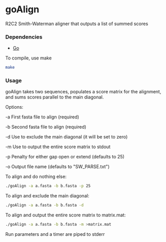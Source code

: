 # goAlign
R2C2 Smith-Waterman aligner that outputs a list of summed scores

### Dependencies ###
- [Go](https://golang.org/dl/)

To compile, use make
```bash
make
```

### Usage ###
goAlign takes two sequences, populates a score matrix for the alignment, and sums scores parallel to the main diagonal.

Options:

  -a    First fasta file to align (required)

  -b    Second fasta file to align (required)

  -d    Use to exclude the main diagonal (it will be set to zero)

  -m    Use to output the entire score matrix to stdout

  -p    Penalty for either gap open or extend (defaults to 25)

  -o    Output file name (defaults to "SW_PARSE.txt")

To align and do nothing else:
```bash
./goAlign -a a.fasta -b b.fasta -p 25
```

To align and exclude the main diagonal:
```bash
./goAlign -a a.fasta -b b.fasta -d
```

To align and output the entire score matrix to matrix.mat:
```bash
./goAlign -a a.fasta -b b.fasta -m >matrix.mat
```

Run parameters and a timer are piped to stderr
